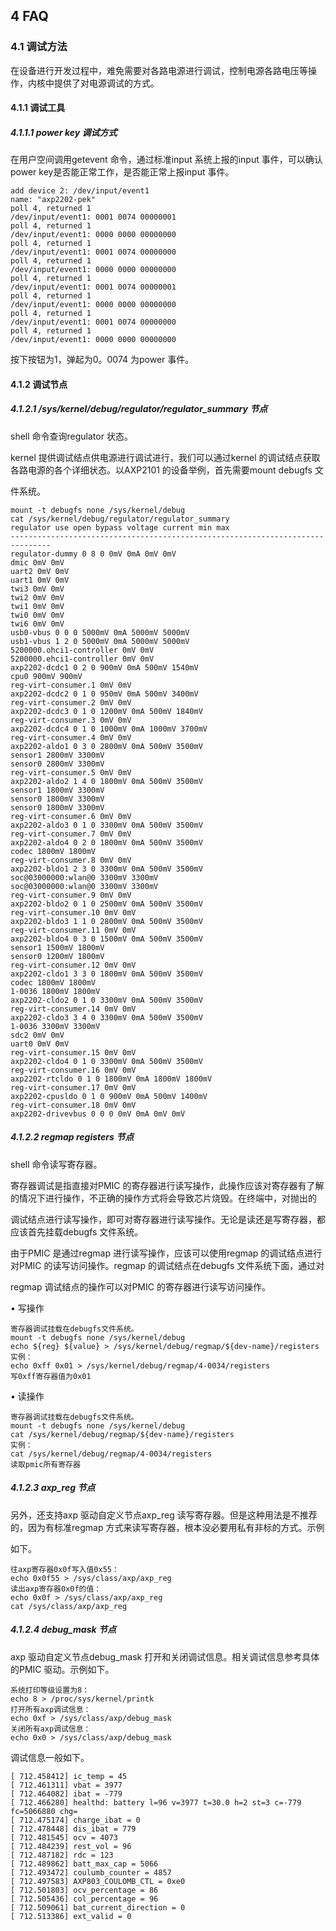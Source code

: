 ## 4 FAQ

### 4.1 调试方法

在设备进行开发过程中，难免需要对各路电源进行调试，控制电源各路电压等操作，内核中提供了对电源调试的方式。

#### 4.1.1 调试工具

##### 4.1.1.1 power key 调试方式

在用户空间调用getevent 命令，通过标准input 系统上报的input 事件，可以确认power key是否能正常工作，是否能正常上报input 事件。

```
add device 2: /dev/input/event1
name: "axp2202-pek"
poll 4, returned 1
/dev/input/event1: 0001 0074 00000001
poll 4, returned 1
/dev/input/event1: 0000 0000 00000000
poll 4, returned 1
/dev/input/event1: 0001 0074 00000000
poll 4, returned 1
/dev/input/event1: 0000 0000 00000000
poll 4, returned 1
/dev/input/event1: 0001 0074 00000001
poll 4, returned 1
/dev/input/event1: 0000 0000 00000000
poll 4, returned 1
/dev/input/event1: 0001 0074 00000000
poll 4, returned 1
/dev/input/event1: 0000 0000 00000000
```

按下按钮为1，弹起为0。0074 为power 事件。

#### 4.1.2 调试节点

##### 4.1.2.1 /sys/kernel/debug/regulator/regulator_summary 节点

shell 命令查询regulator 状态。

kernel 提供调试结点供电源进行调试进行，我们可以通过kernel 的调试结点获取各路电源的各个详细状态。以AXP2101 的设备举例，首先需要mount debugfs 文

件系统。

```
mount -t debugfs none /sys/kernel/debug
cat /sys/kernel/debug/regulator/regulator_summary
regulator use open bypass voltage current min max
-------------------------------------------------------------------------------
regulator-dummy 0 8 0 0mV 0mA 0mV 0mV
dmic 0mV 0mV
uart2 0mV 0mV
uart1 0mV 0mV
twi3 0mV 0mV
twi2 0mV 0mV
twi1 0mV 0mV
twi0 0mV 0mV
twi6 0mV 0mV
usb0-vbus 0 0 0 5000mV 0mA 5000mV 5000mV
usb1-vbus 1 2 0 5000mV 0mA 5000mV 5000mV
5200000.ohci1-controller 0mV 0mV
5200000.ehci1-controller 0mV 0mV
axp2202-dcdc1 0 2 0 900mV 0mA 500mV 1540mV
cpu0 900mV 900mV
reg-virt-consumer.1 0mV 0mV
axp2202-dcdc2 0 1 0 950mV 0mA 500mV 3400mV
reg-virt-consumer.2 0mV 0mV
axp2202-dcdc3 0 1 0 1200mV 0mA 500mV 1840mV
reg-virt-consumer.3 0mV 0mV
axp2202-dcdc4 0 1 0 1000mV 0mA 1000mV 3700mV
reg-virt-consumer.4 0mV 0mV
axp2202-aldo1 0 3 0 2800mV 0mA 500mV 3500mV
sensor1 2800mV 3300mV
sensor0 2800mV 3300mV
reg-virt-consumer.5 0mV 0mV
axp2202-aldo2 1 4 0 1800mV 0mA 500mV 3500mV
sensor1 1800mV 3300mV
sensor0 1800mV 3300mV
sensor0 1800mV 3300mV
reg-virt-consumer.6 0mV 0mV
axp2202-aldo3 0 1 0 3300mV 0mA 500mV 3500mV
reg-virt-consumer.7 0mV 0mV
axp2202-aldo4 0 2 0 1800mV 0mA 500mV 3500mV
codec 1800mV 1800mV
reg-virt-consumer.8 0mV 0mV
axp2202-bldo1 2 3 0 3300mV 0mA 500mV 3500mV
soc@03000000:wlan@0 3300mV 3300mV
soc@03000000:wlan@0 3300mV 3300mV
reg-virt-consumer.9 0mV 0mV
axp2202-bldo2 0 1 0 2500mV 0mA 500mV 3500mV
reg-virt-consumer.10 0mV 0mV
axp2202-bldo3 1 1 0 2800mV 0mA 500mV 3500mV
reg-virt-consumer.11 0mV 0mV
axp2202-bldo4 0 3 0 1500mV 0mA 500mV 3500mV
sensor1 1500mV 1800mV
sensor0 1200mV 1800mV
reg-virt-consumer.12 0mV 0mV
axp2202-cldo1 3 3 0 1800mV 0mA 500mV 3500mV
codec 1800mV 1800mV
1-0036 1800mV 1800mV
axp2202-cldo2 0 1 0 3300mV 0mA 500mV 3500mV
reg-virt-consumer.14 0mV 0mV
axp2202-cldo3 3 4 0 3300mV 0mA 500mV 3500mV
1-0036 3300mV 3300mV
sdc2 0mV 0mV
uart0 0mV 0mV
reg-virt-consumer.15 0mV 0mV
axp2202-cldo4 0 1 0 3300mV 0mA 500mV 3500mV
reg-virt-consumer.16 0mV 0mV
axp2202-rtcldo 0 1 0 1800mV 0mA 1800mV 1800mV
reg-virt-consumer.17 0mV 0mV
axp2202-cpusldo 0 1 0 900mV 0mA 500mV 1400mV
reg-virt-consumer.18 0mV 0mV
axp2202-drivevbus 0 0 0 0mV 0mA 0mV 0mV
```

##### 4.1.2.2 regmap registers 节点

shell 命令读写寄存器。

寄存器调试是指直接对PMIC 的寄存器进行读写操作，此操作应该对寄存器有了解的情况下进行操作，不正确的操作方式将会导致芯片烧毁。在终端中，对抛出的

调试结点进行读写操作，即可对寄存器进行读写操作。无论是读还是写寄存器，都应该首先挂载debugfs 文件系统。

由于PMIC 是通过regmap 进行读写操作，应该可以使用regmap 的调试结点进行对PMIC 的读写访问操作。regmap 的调试结点在debugfs 文件系统下面，通过对

regmap 调试结点的操作可以对PMIC 的寄存器进行读写访问操作。

• 写操作

```
寄存器调试挂载在debugfs文件系统。
mount -t debugfs none /sys/kernel/debug
echo ${reg} ${value} > /sys/kernel/debug/regmap/${dev-name}/registers
实例：
echo 0xff 0x01 > /sys/kernel/debug/regmap/4-0034/registers
写0xff寄存器值为0x01
```

• 读操作

```
寄存器调试挂载在debugfs文件系统。
mount -t debugfs none /sys/kernel/debug
cat /sys/kernel/debug/regmap/${dev-name}/registers
实例：
cat /sys/kernel/debug/regmap/4-0034/registers
读取pmic所有寄存器
```

##### 4.1.2.3 axp_reg 节点

另外，还支持axp 驱动自定义节点axp_reg 读写寄存器。但是这种用法是不推荐的，因为有标准regmap 方式来读写寄存器，根本没必要用私有非标的方式。示例

如下。

```
往axp寄存器0x0f写入值0x55：
echo 0x0f55 > /sys/class/axp/axp_reg
读出axp寄存器0x0f的值：
echo 0x0f > /sys/class/axp/axp_reg
cat /sys/class/axp/axp_reg
```

##### 4.1.2.4 debug_mask 节点

axp 驱动自定义节点debug_mask 打开和关闭调试信息。相关调试信息参考具体的PMIC 驱动。示例如下。

```
系统打印等级设置为8：
echo 8 > /proc/sys/kernel/printk
打开所有axp调试信息：
echo 0xf > /sys/class/axp/debug_mask
关闭所有axp调试信息：
echo 0x0 > /sys/class/axp/debug_mask
```

调试信息一般如下。

```
[ 712.458412] ic_temp = 45
[ 712.461311] vbat = 3977
[ 712.464082] ibat = -779
[ 712.466280] healthd: battery l=96 v=3977 t=30.0 h=2 st=3 c=-779 fc=5066880 chg=
[ 712.475174] charge_ibat = 0
[ 712.478448] dis_ibat = 779
[ 712.481545] ocv = 4073
[ 712.484239] rest_vol = 96
[ 712.487182] rdc = 123
[ 712.489862] batt_max_cap = 5066
[ 712.493472] coulumb_counter = 4857
[ 712.497583] AXP803_COULOMB_CTL = 0xe0
[ 712.501803] ocv_percentage = 86
[ 712.505436] col_percentage = 96
[ 712.509061] bat_current_direction = 0
[ 712.513386] ext_valid = 0
```

